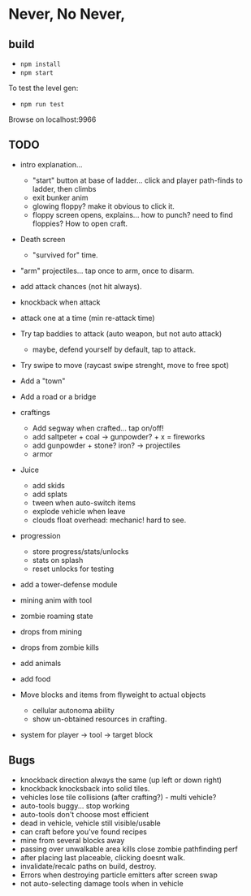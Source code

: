 # Never, No Never,

## build

* `npm install`
* `npm start`

To test the level gen:

* `npm run test`

Browse on localhost:9966

## TODO

* intro explanation...
  * "start" button at base of ladder... click and player path-finds to ladder, then climbs
  * exit bunker anim
  * glowing floppy? make it obvious to click it.
  * floppy screen opens, explains... how to punch? need to find floppies? How to open craft.

* Death screen
  * "survived for" time.

* "arm" projectiles... tap once to arm, once to disarm.
* add attack chances (not hit always).
* knockback when attack
* attack one at a time (min re-attack time)
* Try tap baddies to attack (auto weapon, but not auto attack)
  * maybe, defend yourself by default, tap to attack.
* Try swipe to move (raycast swipe strenght, move to free spot)
* Add a "town"
* Add a road or a bridge
* craftings
  * Add segway when crafted... tap on/off!
  * add saltpeter + coal -> gunpowder? + x = fireworks
  * add gunpowder + stone? iron? -> projectiles
  * armor
* Juice
  * add skids
  * add splats
  * tween when auto-switch items
  * explode vehicle when leave
  * clouds float overhead: mechanic! hard to see.
* progression
  * store progress/stats/unlocks
  * stats on splash
  * reset unlocks for testing
* add a tower-defense module
* mining anim with tool
* zombie roaming state
* drops from mining
* drops from zombie kills
* add animals
* add food
* Move blocks and items from flyweight to actual objects
  * cellular autonoma ability
  * show un-obtained resources in crafting.
* system for player -> tool -> target block

## Bugs

* knockback direction always the same (up left or down right)
* knockback knocksback into solid tiles.
* vehicles lose tile collisions (after crafting?) - multi vehicle?
* auto-tools buggy... stop working
* auto-tools don't choose most efficient
* dead in vehicle, vehicle still visible/usable
* can craft before you've found recipes
* mine from several blocks away
* passing over unwalkable area kills close zombie pathfinding perf
* after placing last placeable, clicking doesnt walk.
* invalidate/recalc paths on build, destroy.
* Errors when destroying particle emitters after screen swap
* not auto-selecting damage tools when in vehicle
